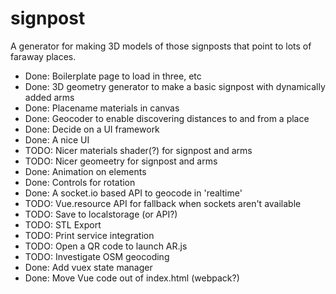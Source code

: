 # signpost

A generator for making 3D models of those signposts that point to lots of faraway places.

* Done: Boilerplate page to load in three, etc
* Done: 3D geometry generator to make a basic signpost with dynamically added arms
* Done: Placename materials in canvas
* Done: Geocoder to enable discovering distances to and from a place
* Done: Decide on a UI framework
* Done: A nice UI
* TODO: Nicer materials shader(?) for signpost and arms
* TODO: Nicer geomeetry for signpost and arms
* Done: Animation on elements
* Done: Controls for rotation
* Done: A socket.io based API to geocode in 'realtime'
* TODO: Vue.resource API for fallback when sockets aren't available 
* TODO: Save to localstorage (or API?)
* TODO: STL Export
* TODO: Print service integration
* TODO: Open a QR code to launch AR.js
* TODO: Investigate OSM geocoding
* Done: Add vuex state manager
* Done: Move Vue code out of index.html (webpack?)
